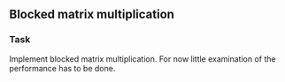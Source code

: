 ## Blocked matrix multiplication

### Task

Implement blocked matrix multiplication. For now little examination of the performance has to be done.
